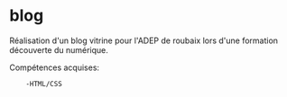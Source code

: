 # blog
Réalisation d'un blog vitrine pour l'ADEP de roubaix lors d'une formation découverte du numérique.

  Compétences acquises:
  
		-HTML/CSS
    

